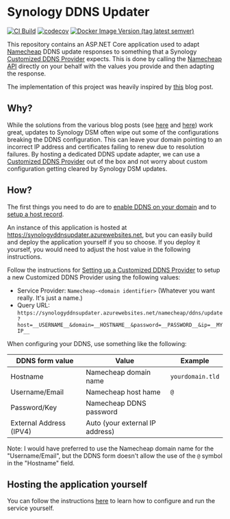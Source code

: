 # Synology DDNS Updater

[![CI Build][ci-build-badge]][ci-build]
[![codecov][codecov-badge]][codecov]
[![Docker Image Version (tag latest semver)][docker-image-badge]][docker-image]

This repository contains an ASP.NET Core application used to adapt [Namecheap][namecheap] DDNS update responses to
something that a Synology [Customized DDNS Provider][synology-ddns] expects. This is done by calling the
[Namecheap API][namecheap-ddns-api] directly on your behalf with the values you provide and then adapting the response.

The implementation of this project was heavily inspired by [this][encodebudenet-post] blog post.

## Why?

While the solutions from the various blog posts (see [here][brettterpstra-post] and [here][encodebudenet-post]) work
great, updates to Synology DSM often wipe out some of the configurations breaking the DDNS configuration. This can
leave your domain pointing to an incorrect IP address and certificates failing to renew due to resolution failures. By
hosting a dedicated DDNS update adapter, we can use a [Customized DDNS Provider][synology-ddns] out of the box and not
worry about custom configuration getting cleared by Synology DSM updates.

## How?

The first things you need to do are to [enable DDNS on your domain][namecheap-enable-ddns] and to
[setup a host record][namecheap-setup-host].

An instance of this application is hosted at <https://synologyddnsupdater.azurewebsites.net>, but you can easily build
and deploy the application yourself if you so choose. If you deploy it yourself, you would need to adjust the host value
in the following instructions.

Follow the instructions for [Setting up a Customized DDNS Provider][synology-ddns] to setup a new Customized DDNS
Provider using the following values:

* Service Provider: `Namecheap-<domain identifier>` (Whatever you want really. It's just a name.)
* Query URL: `https://synologyddnsupdater.azurewebsites.net/namecheap/ddns/update?host=__USERNAME__&domain=__HOSTNAME__&password=__PASSWORD__&ip=__MYIP__`

When configuring your DDNS, use something like the following:

| DDNS form value         | Value                           | Example          |
|-------------------------|---------------------------------|------------------|
| Hostname                | Namecheap domain name           | `yourdomain.tld` |
| Username/Email          | Namecheap host hame             | `@`              |
| Password/Key            | Namecheap DDNS password         |                  |
| External Address (IPV4) | Auto (your external IP address) |                  |

Note: I would have preferred to use the Namecheap domain name for the "Username/Email", but the DDNS form doesn't allow
the use of the `@` symbol in the "Hostname" field.

## Hosting the application yourself

You can follow the instructions [here][synology-ddns-update-service] to learn how to configure and run the service
yourself.

[brettterpstra-post]: https://brettterpstra.com/2021/08/26/custom-urls-for-your-synology-with-namecheap/ "Custom URLs for your Synology with Namecheap"
[ci-build]: https://github.com/craigktreasure/SynologyDdnsUpdater/actions/workflows/CI.yml
[ci-build-badge]: https://github.com/craigktreasure/SynologyDdnsUpdater/actions/workflows/CI.yml/badge.svg?branch=main
[codecov]: https://codecov.io/gh/craigktreasure/SynologyDdnsUpdater
[codecov-badge]: https://codecov.io/gh/craigktreasure/SynologyDdnsUpdater/branch/main/graph/badge.svg?token=28F4PZLPN8
[docker-image]: https://hub.docker.com/r/craigktreasure/synologyddnsupdater "craigktreasure/synologyddnsupdater"
[docker-image-badge]: https://img.shields.io/docker/v/craigktreasure/synologyddnsupdater/latest?label=craigktreasure%2Fsynologyddnsupdater
[encodebudenet-post]: https://en.code-bude.net/2022/02/17/set-up-namecheap-com-ddns-in-synology-dsm/ "Set up Namecheap.com DDNS in Synology DSM"
[namecheap]: https://namecheap.com "Namecheap"
[namecheap-ddns-api]: https://www.namecheap.com/support/knowledgebase/article.aspx/29/11/how-to-dynamically-update-the-hosts-ip-with-an-http-request/ "How to dynamically update the host's IP with an HTTP request?"
[namecheap-enable-ddns]: https://www.namecheap.com/support/knowledgebase/article.aspx/595/11/how-do-i-enable-dynamic-dns-for-a-domain/ "How do I enable Dynamic DNS for a domain?"
[namecheap-setup-host]: https://www.namecheap.com/support/knowledgebase/article.aspx/43/11/how-do-i-set-up-a-host-for-dynamic-dns/ "How do I set up a Host for Dynamic DNS?"
[synology-ddns-update-service]: /src/Synology.Ddns.Update.Service/README.md
[synology-ddns]: https://kb.synology.com/en-br/DSM/help/DSM/AdminCenter/connection_ddns "Synology DDNS"
